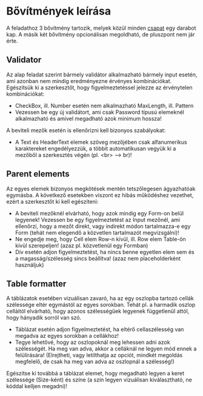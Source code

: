 # Bővítmények leírása

A feladathoz 3 bővítmény tartozik, melyek közül minden [csapat](ExtensionsTable.md) egy darabot kap. A másik két bővítmény opcionálisan megoldható, de pluszpont nem jár érte. 

## Validator 

Az alap feladat szerint bármely validátor alkalmazható bármely input esetén, ami azonban nem mindig eredményezne érvényes kombinációkat. Egészítsük ki a szerkesztőt, hogy figyelmeztetéssel jelezze az érvénytelen kombinációkat:

 * CheckBox, ill. Number esetén nem alkalmazható MaxLength, ill. Pattern
 * Vezessen be egy új validátort, ami csak Password típusú elemeknél alkalmazható és amivel megadható azok minimum hossza!

A beviteli mezők esetén is ellenőrizni kell bizonyos szabályokat:

 * A Text és HeaderText elemek szöveg mezőjében csak alfanumerikus karaktereket engedélyezzük, a többit automatikusan vegyük ki a mezőből a szerkesztés végén (pl. &lt;br&gt; --> br)!
 
## Parent elements

Az egyes elemek bizonyos megkötések mentén tetszőlegesen ágyazhatóak egymásba. A következő esetekben viszont ez hibás működéshez vezethet, ezért a szerkesztőt ki kell egészíteni:

* A beviteli mezőknél elvárható, hogy azok mindig egy Form-on belül legyenek! Vezessen be egy figyelmeztetést az Input mezőnél, ami ellenőrzi, hogy a mezőt direkt, vagy indirekt módon tartalmazza-e egy Form (tehát nem elegendő a közvetlen tartalmazót megvizsgálni)!
* Ne engedje meg, hogy Cell elem Row-n kívül, ill. Row elem Table-ön kívül szerepeljen! (azaz pl. közvetlenül egy Formban)
* Div esetén adjon figyelmeztetést, ha nincs benne egyetlen elem sem és a magasság/szélesség sincs beállítva! (azaz nem placeholderként használjuk)

## Table formatter

A táblázatok esetében vizuálisan zavaró, ha az egy oszlopba tartozó cellák szélessége eltér egymástól az egyes sorokban. Tehát pl. a harmadik oszlop celláitól elvárható, hogy azonos szélességűek legyenek függetlenül attól, hogy hányadik sorról van szó.

* Táblázat esetén adjon figyelmeztetést, ha eltérő cellaszélesség van megadva az egyes sorokban a cellákhoz!
* Tegye lehetővé, hogy az oszlopoknál meg lehessen adni azok szélességét. Ha meg van adva, akkor a celláknál ne legyen mód ennek a felülírására! (Elrejtheti, vagy letilthatja az opciót, mindkét megoldás megfelelő, de csak ha meg van adva az oszlopnál a szélesség!)

Egészítse ki továbbá a táblázat elemet, hogy megadható legyen a keret szélessége (Size-ként) és színe (a szín legyen vizuálisan kiválasztható, ne kóddal kelljen megadni)!
